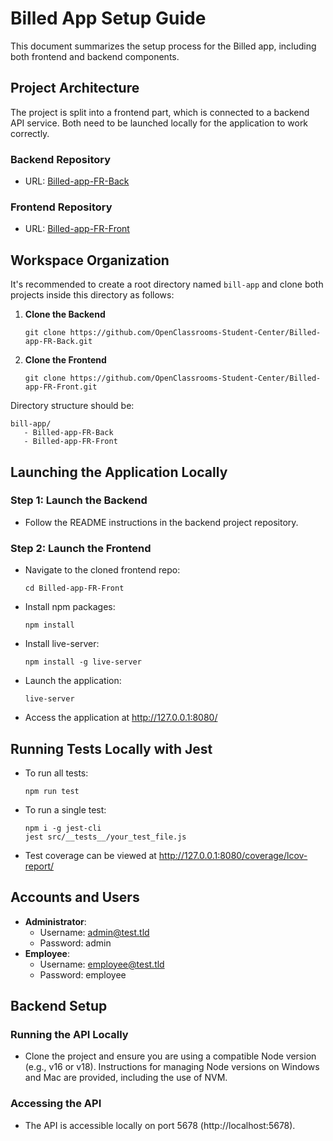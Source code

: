 
# Billed App Setup Guide

This document summarizes the setup process for the Billed app, including both frontend and backend components.

## Project Architecture

The project is split into a frontend part, which is connected to a backend API service. Both need to be launched locally for the application to work correctly.

### Backend Repository
- URL: [Billed-app-FR-Back](https://github.com/OpenClassrooms-Student-Center/Billed-app-FR-back)

### Frontend Repository
- URL: [Billed-app-FR-Front](https://github.com/OpenClassrooms-Student-Center/Billed-app-FR-Front.git)

## Workspace Organization

It's recommended to create a root directory named `bill-app` and clone both projects inside this directory as follows:

1. **Clone the Backend**
   ```
   git clone https://github.com/OpenClassrooms-Student-Center/Billed-app-FR-Back.git
   ```

2. **Clone the Frontend**
   ```
   git clone https://github.com/OpenClassrooms-Student-Center/Billed-app-FR-Front.git
   ```

Directory structure should be:
```
bill-app/
   - Billed-app-FR-Back
   - Billed-app-FR-Front
```

## Launching the Application Locally

### Step 1: Launch the Backend

- Follow the README instructions in the backend project repository.

### Step 2: Launch the Frontend

- Navigate to the cloned frontend repo:
  ```
  cd Billed-app-FR-Front
  ```
- Install npm packages:
  ```
  npm install
  ```
- Install live-server:
  ```
  npm install -g live-server
  ```
- Launch the application:
  ```
  live-server
  ```
- Access the application at http://127.0.0.1:8080/

## Running Tests Locally with Jest

- To run all tests:
  ```
  npm run test
  ```
- To run a single test:
  ```
  npm i -g jest-cli
  jest src/__tests__/your_test_file.js
  ```
- Test coverage can be viewed at http://127.0.0.1:8080/coverage/lcov-report/

## Accounts and Users

- **Administrator**:
  - Username: admin@test.tld
  - Password: admin
- **Employee**:
  - Username: employee@test.tld
  - Password: employee

## Backend Setup

### Running the API Locally

- Clone the project and ensure you are using a compatible Node version (e.g., v16 or v18). Instructions for managing Node versions on Windows and Mac are provided, including the use of NVM.

### Accessing the API

- The API is accessible locally on port 5678 (http://localhost:5678).
